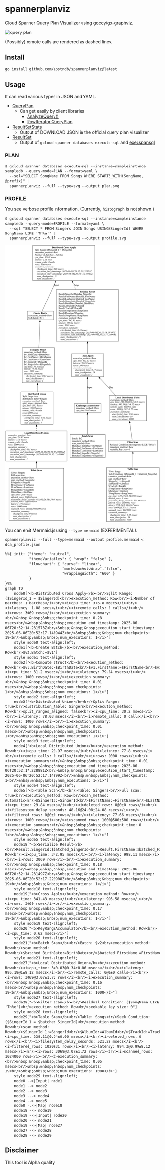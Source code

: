 # spannerplanviz

Cloud Spanner Query Plan Visualizer using [goccy/go-graphviz](https://github.com/goccy/go-graphviz).

![query plan](docs/plan.png)

(Possibly) remote calls are rendered as dashed lines.

## Install

```sh
go install github.com/apstndb/spannerplanviz@latest
```

## Usage

It can read various types in JSON and YAML.

* [QueryPlan](https://cloud.google.com/spanner/docs/reference/rest/v1/ResultSetStats?hl=en#QueryPlan)
    * Can get easily by client libraries
        * [AnalyzeQuery()](https://pkg.go.dev/cloud.google.com/go/spanner#ReadOnlyTransaction.AnalyzeQuery)
        * [RowIterator.QueryPlan](https://pkg.go.dev/cloud.google.com/go/spanner#RowIterator)
* [ResultSetStats](https://cloud.google.com/spanner/docs/reference/rest/v1/ResultSetStats?hl=en)
    * Output of DOWNLOAD JSON in [the official query plan visualizer](https://cloud.google.com/spanner/docs/tune-query-with-visualizer?hl=en)
* [ResultSet](https://cloud.google.com/spanner/docs/reference/rest/v1/ResultSet?hl=en)
    * Output of `gcloud spanner databases execute-sql` and [execspansql](https://github.com/apstndb/execspansql)

### PLAN

```
$ gcloud spanner databases execute-sql --instance=sampleinstance sampledb --query-mode=PLAN --format=yaml \
  --sql="SELECT SongName FROM Songs WHERE STARTS_WITH(SongName, @prefix)" |
  spannerplanviz --full --type=svg --output plan.svg
```

### PROFILE

You see verbose profile information. (Currently, `histograph` is not shown.)

```
$ gcloud spanner databases execute-sql --instance=sampleinstance sampledb --query-mode=PROFILE --format=yaml \
  --sql "SELECT * FROM Singers JOIN Songs USING(SingerId) WHERE SongName LIKE 'Th%e'" |
  spannerplanviz --full --type=svg --output profile.svg
```

![full profile](docs/dca_full.png)

You can emit Mermaid.js using `--type mermaid` (EXPERIMENTAL).

```
spannerplanviz --full --type=mermaid --output profile.mermaid < dca_profile.json
```

```mermaid
%%{ init: {"theme": "neutral",
           "themeVariables": { "wrap": "false" },
           "flowchart": { "curve": "linear",
                          "markdownAutoWrap":"false",
                          "wrappingWidth": "600" }
           }
}%%
graph TD
    node0["<b>Distributed Cross Apply</b><br/>Split Range: ($SingerId_1 = $SingerId)<br/>execution_method: Row<br/><i>Number of Batches: 1 batches</i><br/><i>cpu_time: 376.8 msecs</i><br/><i>latency: 1.08 secs</i><br/><i>remote_calls: 0 calls</i><br/><i>rows: 3069 rows</i><br/><i>execution_summary:<br/>&nbsp;&nbsp;&nbsp;checkpoint_time: 0.28 msecs<br/>&nbsp;&nbsp;&nbsp;execution_end_timestamp: 2025-06-06T20:52:18.231573Z<br/>&nbsp;&nbsp;&nbsp;execution_start_timestamp: 2025-06-06T20:52:17.148944Z<br/>&nbsp;&nbsp;&nbsp;num_checkpoints: 19<br/>&nbsp;&nbsp;&nbsp;num_executions: 1</i>"]
    style node0 text-align:left;
    node1["<b>Create Batch</b><br/>execution_method: Row<br/>$v2.Batch:=$v1"]
    style node1 text-align:left;
    node2["<b>Compute Struct</b><br/>execution_method: Row<br/>$v1.BirthDate:=$BirthDate<br/>$v1.FirstName:=$FirstName<br/>$v1.LastName:=$LastName<br/>$v1.SingerId:=$SingerId<br/>$v1.SingerInfo:=$SingerInfo<br/><i>cpu_time: 31.2 msecs</i><br/><i>latency: 79.04 msecs</i><br/><i>rows: 1000 rows</i><br/><i>execution_summary:<br/>&nbsp;&nbsp;&nbsp;checkpoint_time: 0.01 msecs<br/>&nbsp;&nbsp;&nbsp;num_checkpoints: 1<br/>&nbsp;&nbsp;&nbsp;num_executions: 1</i>"]
    style node2 text-align:left;
    node3["<b>Distributed Union</b><br/>Split Range: true<br/>distribution_table: Singers<br/>execution_method: Row<br/>split_ranges_aligned: false<br/><i>cpu_time: 30.2 msecs</i><br/><i>latency: 78.03 msecs</i><br/><i>remote_calls: 0 calls</i><br/><i>rows: 1000 rows</i><br/><i>execution_summary:<br/>&nbsp;&nbsp;&nbsp;checkpoint_time: 0.01 msecs<br/>&nbsp;&nbsp;&nbsp;num_checkpoints: 1<br/>&nbsp;&nbsp;&nbsp;num_executions: 1</i>"]
    style node3 text-align:left;
    node4["<b>Local Distributed Union</b><br/>execution_method: Row<br/><i>cpu_time: 29.97 msecs</i><br/><i>latency: 77.8 msecs</i><br/><i>remote_calls: 0 calls</i><br/><i>rows: 1000 rows</i><br/><i>execution_summary:<br/>&nbsp;&nbsp;&nbsp;checkpoint_time: 0.01 msecs<br/>&nbsp;&nbsp;&nbsp;execution_end_timestamp: 2025-06-06T20:52:17.228881Z<br/>&nbsp;&nbsp;&nbsp;execution_start_timestamp: 2025-06-06T20:52:17.14899Z<br/>&nbsp;&nbsp;&nbsp;num_checkpoints: 1<br/>&nbsp;&nbsp;&nbsp;num_executions: 1</i>"]
    style node4 text-align:left;
    node5["<b>Table Scan</b><br/>Table: Singers<br/>Full scan: true<br/>execution_method: Row<br/>scan_method: Automatic<br/>$SingerId:=SingerId<br/>$FirstName:=FirstName<br/>$LastName:=LastName<br/>$SingerInfo:=SingerInfo<br/>$BirthDate:=BirthDate<br/><i>cpu_time: 29.84 msecs</i><br/><i>deleted_rows: 0@0±0 rows</i><br/><i>filesystem_delay_seconds: 48.16@24.08±24.08 msecs</i><br/><i>filtered_rows: 0@0±0 rows</i><br/><i>latency: 77.66 msecs</i><br/><i>rows: 1000 rows</i><br/><i>scanned_rows: 1000@500±500 rows</i><br/><i>execution_summary:<br/>&nbsp;&nbsp;&nbsp;checkpoint_time: 0 msecs<br/>&nbsp;&nbsp;&nbsp;num_checkpoints: 1<br/>&nbsp;&nbsp;&nbsp;num_executions: 1</i>"]
    style node5 text-align:left;
    node18["<b>Serialize Result</b><br/>Result.SingerId:$batched_SingerId<br/>Result.FirstName:$batched_FirstName<br/>Result.LastName:$batched_LastName<br/>Result.SingerInfo:$batched_SingerInfo<br/>Result.BirthDate:$batched_BirthDate<br/>Result.AlbumId:$AlbumId<br/>Result.TrackId:$TrackId<br/>Result.SongName:$SongName<br/>Result.Duration:$Duration<br/>Result.SongGenre:$SongGenre<br/>execution_method: Row<br/><i>cpu_time: 342.95 msecs</i><br/><i>latency: 998.11 msecs</i><br/><i>rows: 3069 rows</i><br/><i>execution_summary:<br/>&nbsp;&nbsp;&nbsp;checkpoint_time: 0.18 msecs<br/>&nbsp;&nbsp;&nbsp;execution_end_timestamp: 2025-06-06T20:52:18.231497Z<br/>&nbsp;&nbsp;&nbsp;execution_start_timestamp: 2025-06-06T20:52:17.229908Z<br/>&nbsp;&nbsp;&nbsp;num_checkpoints: 19<br/>&nbsp;&nbsp;&nbsp;num_executions: 1</i>"]
    style node18 text-align:left;
    node19["<b>Cross Apply</b><br/>execution_method: Row<br/><i>cpu_time: 341.43 msecs</i><br/><i>latency: 996.58 msecs</i><br/><i>rows: 3069 rows</i><br/><i>execution_summary:<br/>&nbsp;&nbsp;&nbsp;checkpoint_time: 0.17 msecs<br/>&nbsp;&nbsp;&nbsp;num_checkpoints: 19<br/>&nbsp;&nbsp;&nbsp;num_executions: 1</i>"]
    style node19 text-align:left;
    node20["<b>KeyRangeAccumulator</b><br/>execution_method: Row<br/><i>cpu_time: 0.62 msecs</i>"]
    style node20 text-align:left;
    node21["<b>Batch Scan</b><br/>Batch: $v2<br/>execution_method: Row<br/>scan_method: Row<br/>$batched_BirthDate:=BirthDate<br/>$batched_FirstName:=FirstName<br/>$batched_LastName:=LastName<br/>$batched_SingerId:=SingerId<br/>$batched_SingerInfo:=SingerInfo"]
    style node21 text-align:left;
    node27["<b>Local Distributed Union</b><br/>execution_method: Row<br/><i>cpu_time: 340.03@0.34±0.06 msecs</i><br/><i>latency: 995.19@1±8.12 msecs</i><br/><i>remote_calls: 0@0±0 calls</i><br/><i>rows: 3069@3.07±1.72 rows</i><br/><i>execution_summary:<br/>&nbsp;&nbsp;&nbsp;checkpoint_time: 0.16 msecs<br/>&nbsp;&nbsp;&nbsp;num_checkpoints: 19<br/>&nbsp;&nbsp;&nbsp;num_executions: 1000</i>"]
    style node27 text-align:left;
    node28["<b>Filter Scan</b><br/>Residual Condition: ($SongName LIKE 'Th%e')<br/>execution_method: Row<br/>seekable_key_size: 0"]
    style node28 text-align:left;
    node29["<b>Table Scan</b><br/>Table: Songs<br/>Seek Condition: ($SingerId_1 = $batched_SingerId)<br/>execution_method: Row<br/>scan_method: Row<br/>$SingerId_1:=SingerId<br/>$AlbumId:=AlbumId<br/>$TrackId:=TrackId<br/>$SongName:=SongName<br/>$Duration:=Duration<br/>$SongGenre:=SongGenre<br/><i>cpu_time: 339.21@0.34±0.06 msecs</i><br/><i>deleted_rows: 0 rows</i><br/><i>filesystem_delay_seconds: 521.29 msecs</i><br/><i>filtered_rows: 1020931 rows</i><br/><i>latency: 994.3@0.99±8.12 msecs</i><br/><i>rows: 3069@3.07±1.72 rows</i><br/><i>scanned_rows: 1024000 rows</i><br/><i>execution_summary:<br/>&nbsp;&nbsp;&nbsp;checkpoint_time: 0.05 msecs<br/>&nbsp;&nbsp;&nbsp;num_checkpoints: 19<br/>&nbsp;&nbsp;&nbsp;num_executions: 1000</i>"]
    style node29 text-align:left;
    node0 -->|Input| node1
    node1 --> node2
    node2 --> node3
    node3 -.-> node4
    node4 --> node5
    node0 -.->|Map| node18
    node18 --> node19
    node19 -->|Input| node20
    node20 --> node21
    node19 -->|Map| node27
    node27 --> node28
    node28 --> node29
```

## Disclaimer

This tool is Alpha quality.